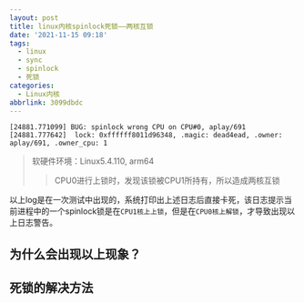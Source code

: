 ```yaml
---
layout: post
title: linux内核spinlock死锁——两核互锁
date: '2021-11-15 09:18'
tags:
  - linux
  - sync
  - spinlock
  - 死锁
categories:
  - Linux内核
abbrlink: 3099dbdc
---
```


``` shell
[24881.771099] BUG: spinlock wrong CPU on CPU#0, aplay/691
[24881.777642]  lock: 0xffffff8011d96348, .magic: dead4ead, .owner: aplay/691, .owner_cpu: 1
```
>软硬件环境：Linux5.4.110, arm64
>> CPU0进行上锁时，发现该锁被CPU1所持有，所以造成两核互锁

<!--more-->

以上log是在一次测试中出现的，系统打印出上述日志后直接卡死，该日志提示当前进程中的一个spinlock锁是在`CPU1核上上锁`，但是在`CPU0核上解锁`，才导致出现以上日志警告。

## 为什么会出现以上现象？


## 死锁的解决方法
